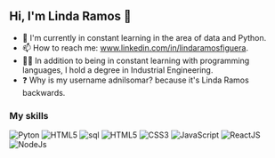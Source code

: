 ## Hi, I'm Linda Ramos 👋


- 🌱 I'm currently in constant learning in the area of data and Python.
- 📫 How to reach me: www.linkedin.com/in/lindaramosfiguera.
- 👩‍🎓 In addition to being in constant learning with programming languages, I hold a degree in Industrial Engineering.
- ❓ Why is my username adnilsomar? because it's Linda Ramos backwards.
  
### My skills
<div>
  
  <!-- Pyton -->
  <img src="https://img.shields.io/badge/python-3670A0?style=for-the-badge&logo=python&logoColor=ffdd54" alt="Pyton"/>
  
  <img src="https://img.shields.io/badge/R-1f2124?style=for-the-badge&logo=r&logoColor=blue" alt="HTML5"/>
  
  <!-- SQL -->
  <img src="https://img.shields.io/badge/SQL-054f77?style=for-the-badge&logo=sql&logoColor=white" alt="sql"/>

  
  <img src="https://img.shields.io/badge/HTML5-1f2124?style=for-the-badge&logo=html5&logoColor=orange" alt="HTML5"/>
  <img src="https://img.shields.io/badge/CSS3-1f2124?style=for-the-badge&logo=css3&logoColor=blue" alt="CSS3"/>
  <img src="https://img.shields.io/badge/JavaScript-1f2124?style=for-the-badge&logo=javascript&logoColor=yellow" alt="JavaScript"/>
  <img src="https://img.shields.io/badge/React-1f2124?style=for-the-badge&logo=react&logoColor=61DAFB" alt="ReactJS"/>
  <img src="https://img.shields.io/badge/Node.js-1f2124?style=for-the-badge&logo=node.js&logoColor=green" alt="NodeJs"/>

<div/>
